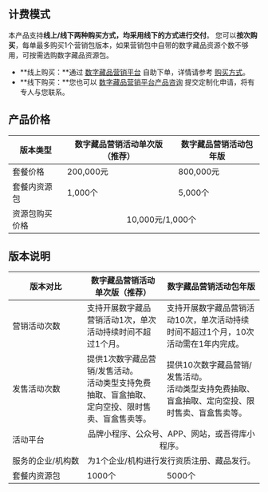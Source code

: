 ## 计费模式
本产品支持**线上/线下两种购买方式，均采用线下的方式进行交付**。
您可以**按次购买**，每单最多购买1个营销包版本，如果营销包中自带的数字藏品资源个数不够用，可按需选购数字藏品资源包。

- **线上购买：**通过 [数字藏品营销平台](https://buy.cloud.tencent.com/nft) 自助下单，详情请参考 [购买方式](https://cloud.tencent.com/document/product/1536/78164)。
- **线下购买：**您也可以 [数字藏品营销平台产品咨询](https://wj.qq.com/s2/10123281/072e) 提交定制化申请，将有专人与您联系。



## 产品价格

<table>
<thead>
<tr>
<th>版本类型</th>
<th>数字藏品营销活动单次版（推荐）</th>
<th>数字藏品营销活动包年版</th>
</tr>
</thead>
<tbody><tr>
<td>套餐价格</td>
<td>200,000元</td>
<td>800,000元</td>
</tr>
<tr>
<td>套餐内资源包</td>
<td>1,000个</td>
<td>5,000个</td>
</tr>
<tr>
<td>资源包购买价格</td>
<td colspan="2"><p align="center" style="margin:0;">10,000元/1,000个</p></td>
</tr>
</tbody></table>



## 版本说明


<table>
<thead>
<tr>
<th>版本对比</th>
<th>数字藏品营销活动单次版（推荐）</th>
<th>数字藏品营销活动包年版</th>
</tr>
</thead>
<tbody><tr>
<td>营销活动次数</td>
<td>支持开展数字藏品营销活动1次，单次活动持续时间不超过1个月。</td>
<td>支持开展数字藏品营销活动10次，单次活动持续时间不超过1个月，10次活动需在1年内完成。</td>
</tr>
<tr>
<td>发售活动次数</td>
<td>提供1次数字藏品营销/发售活动。<br>活动类型支持免费抽取、盲盒抽取、定向空投、限时售卖、盲盒售卖等。</td>
<td>提供10次数字藏品营销/发售活动。<br>活动类型支持免费抽取、盲盒抽取、定向空投、限时售卖、盲盒售卖等。</td>
</tr>
<tr>
<td>活动平台</td>
<td colspan="2"><p align="center" style="margin:0;">品牌小程序、公众号、APP、网站，或吾得库小程序。</p></td>
</tr>
<tr>
<td><nobr>服务的企业/机构数</nobr></td>
<td colspan="2"><p align="center" style="margin:0;">为1个企业/机构进行发行资质注册、藏品发行。</p></td>
</tr>
<tr>
<td>套餐内资源包</td>
<td>1000个</td>
<td>5000个</td>
</tr>
</tbody></table>

